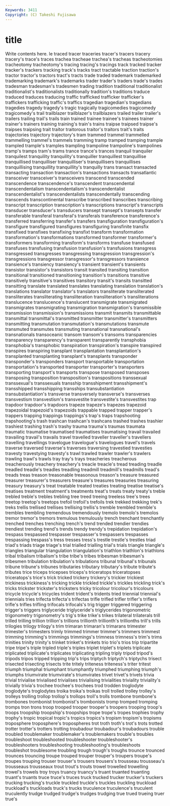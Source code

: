 ```yaml
---
Keywords: 3411 
Copyright: (C) Takeshi Fujisawa
---
```


# title

Write contents here.
le traced tracer traceries tracer's tracers tracery tracery's trace's traces
trachea tracheae trachea's tracheas tracheotomies tracheotomy tracheotomy's tracing tracing's tracings
track tracked tracker tracker's trackers tracking track's tracks tract tractable
traction traction's tractor tractor's tractors tract's tracts trade traded trademark
trademarked trademarking trademark's trademarks trader trader's traders trade's trades tradesman
tradesman's tradesmen trading tradition traditional traditionalist traditionalist's traditionalists traditionally tradition's
traditions traduce traduced traduces traducing traffic trafficked trafficker trafficker's traffickers
trafficking traffic's traffics tragedian tragedian's tragedians tragedies tragedy tragedy's tragic
tragically tragicomedies tragicomedy tragicomedy's trail trailblazer trailblazer's trailblazers trailed trailer
trailer's trailers trailing trail's trails train trained trainee trainee's trainees
trainer trainer's trainers training training's train's trains traipse traipsed traipse's
traipses traipsing trait traitor traitorous traitor's traitors trait's traits trajectories
trajectory trajectory's tram trammed trammel trammelled trammelling trammel's trammels tramming
tramp tramped tramping trample trampled trample's tramples trampling trampoline trampoline's
trampolines tramp's tramps tram's trams trance trance's trances tranquil tranquiler
tranquilest tranquility tranquility's tranquiller tranquillest tranquillise tranquillised tranquilliser tranquilliser's tranquillisers
tranquillises tranquillising tranquillity tranquillity's tranquilly trans transact transacted transacting transaction
transaction's transactions transacts transatlantic transceiver transceiver's transceivers transcend transcended transcendence
transcendence's transcendent transcendental transcendentalism transcendentalism's transcendentalist transcendentalist's transcendentalists transcendentally transcending
transcends transcontinental transcribe transcribed transcribes transcribing transcript transcription transcription's transcriptions
transcript's transcripts transducer transducer's transducers transept transept's transepts transfer transferable
transferal transferal's transferals transference transference's transferred transferring transfer's transfers transfiguration
transfiguration's transfigure transfigured transfigures transfiguring transfinite transfix transfixed transfixes transfixing
transfixt transform transformation transformation's transformations transformed transformer transformer's transformers transforming
transform's transforms transfuse transfused transfuses transfusing transfusion transfusion's transfusions transgress
transgressed transgresses transgressing transgression transgression's transgressions transgressor transgressor's transgressors transience
transience's transiency transiency's transient transient's transients transistor transistor's transistors transit
transited transiting transition transitional transitioned transitioning transition's transitions transitive transitively
transitive's transitives transitory transit's transits transitted transitting translate translated translates
translating translation translation's translations translator translator's translators transliterate transliterated transliterates
transliterating transliteration transliteration's transliterations translucence translucence's translucent transmigrate transmigrated transmigrates
transmigrating transmigration transmigration's transmissible transmission transmission's transmissions transmit transmits transmittable
transmittal transmittal's transmitted transmitter transmitter's transmitters transmitting transmutation transmutation's transmutations
transmute transmuted transmutes transmuting transnational transnational's transnationals transoceanic transom transom's
transoms transparencies transparency transparency's transparent transparently transphobia transphobia's transphobic transpiration
transpiration's transpire transpired transpires transpiring transplant transplantation transplantation's transplanted transplanting
transplant's transplants transponder transponder's transponders transport transportable transportation transportation's transported
transporter transporter's transporters transporting transport's transports transpose transposed transposes transposing
transposition transposition's transpositions transsexual transsexual's transsexuals transship transshipment transshipment's transshipped
transshipping transships transubstantiation transubstantiation's transverse transversely transverse's transverses transvestism transvestism's
transvestite transvestite's transvestites trap trapdoor trapdoor's trapdoors trapeze trapeze's trapezes
trapezoid trapezoidal trapezoid's trapezoids trappable trapped trapper trapper's trappers trapping
trappings trappings's trap's traps trapshooting trapshooting's trash trashcan trashcan's trashcans
trashed trashes trashier trashiest trashing trash's trashy trauma trauma's traumas
traumata traumatic traumatise traumatised traumatises traumatising travail travailed travailing travail's
travails travel travelled traveller traveller's travellers travelling travellings travelogue travelogue's
travelogues travel's travels traverse traversed traverse's traverses traversing travestied travesties
travesty travestying travesty's trawl trawled trawler trawler's trawlers trawling trawl's
trawls tray tray's trays treacheries treacherous treacherously treachery treachery's treacle
treacle's tread treading treadle treadled treadle's treadles treadling treadmill treadmill's
treadmills tread's treads treas treason treasonable treasonous treason's treasure treasured
treasurer treasurer's treasurers treasure's treasures treasuries treasuring treasury treasury's treat
treatable treated treaties treating treatise treatise's treatises treatment treatment's treatments
treat's treats treaty treaty's treble trebled treble's trebles trebling tree
treed treeing treeless tree's trees treetop treetop's treetops trefoil trefoil's
trefoils trek trekked trekking trek's treks trellis trellised trellises trellising
trellis's tremble trembled tremble's trembles trembling tremendous tremendously tremolo tremolo's
tremolos tremor tremor's tremors tremulous tremulously trench trenchant trenchantly trenched
trenches trenching trench's trend trended trendier trendies trendiest trending trend's
trends trendy trendy's trepidation trepidation's trespass trespassed trespasser trespasser's trespassers
trespasses trespassing trespass's tress tresses tress's trestle trestle's trestles triad
triad's triads triage triage's trial trialled trialling trial's trials triangle
triangle's triangles triangular triangulation triangulation's triathlon triathlon's triathlons tribal tribalism
tribalism's tribe tribe's tribes tribesman tribesman's tribesmen tribulation tribulation's tribulations
tribunal tribunal's tribunals tribune tribune's tribunes tributaries tributary tributary's tribute
tribute's tributes trice triceps tricepses triceps's triceratops triceratopses triceratops's trice's
trick tricked trickery trickery's trickier trickiest trickiness trickiness's tricking trickle
trickled trickle's trickles trickling trick's tricks trickster trickster's tricksters tricky
tricolour tricolour's tricolours tricycle tricycle's tricycles trident trident's tridents tried
triennial triennial's triennials tries trifecta trifecta's trifectas trifle trifled trifler
trifler's triflers trifle's trifles trifling trifocals trifocals's trig trigger triggered
triggering trigger's triggers triglyceride triglyceride's triglycerides trigonometric trigonometry trigonometry's trig's
trike trike's trikes trilateral trilaterals trill trilled trilling trillion trillion's
trillions trillionth trillionth's trillionths trill's trills trilogies trilogy trilogy's trim
trimaran trimaran's trimarans trimester trimester's trimesters trimly trimmed trimmer trimmer's
trimmers trimmest trimming trimming's trimmings trimmings's trimness trimness's trim's trims
trinities trinity trinity's trinket trinket's trinkets trio trio's trios trip
tripartite tripe tripe's triple tripled triple's triples triplet triplet's triplets
triplicate triplicated triplicate's triplicates triplicating tripling triply tripod tripod's tripods
tripos tripped tripping trip's trips triptych triptych's triptychs trisect trisected
trisecting trisects trite tritely triteness triteness's triter tritest triumph triumphal
triumphant triumphantly triumphed triumphing triumph's triumphs triumvirate triumvirate's triumvirates trivet
trivet's trivets trivia trivial trivialise trivialised trivialises trivialising trivialities triviality
triviality's trivially trivia's trochee trochee's trochees trod trodden troglodyte troglodyte's
troglodytes troika troika's troikas troll trolled trolley trolley's trolleys trolling
trollop trollop's trollops troll's trolls trombone trombone's trombones trombonist trombonist's
trombonists tromp tromped tromping tromps tron trons troop trooped trooper
trooper's troopers trooping troop's troops troopship troopship's troopships trope trope's
tropes trophies trophy trophy's tropic tropical tropic's tropics tropics's tropism
tropism's tropisms troposphere troposphere's tropospheres trot troth troth's trot's trots
trotted trotter trotter's trotters trotting troubadour troubadour's troubadours trouble troubled
troublemaker troublemaker's troublemakers trouble's troubles troubleshoot troubleshooted troubleshooter troubleshooter's troubleshooters
troubleshooting troubleshooting's troubleshoots troubleshot troublesome troubling trough trough's troughs trounce
trounced trounces trouncing troupe trouped trouper trouper's troupers troupe's troupes
trouping trouser trouser's trousers trousers's trousseau trousseau's trousseaus trousseaux trout
trout's trouts trowel trowelled trowelling trowel's trowels troy troys truancy
truancy's truant truanted truanting truant's truants truce truce's truces truck
trucked trucker trucker's truckers trucking trucking's truckle truckled truckle's truckles
truckling truckload truckload's truckloads truck's trucks truculence truculence's truculent truculently
trudge trudged trudge's trudges trudging true trued trueing truer true's
